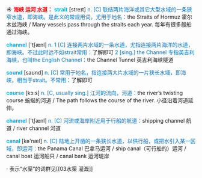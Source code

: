 ☀ <font color="red">**海峡 运河 水道：**</font>
<font color="sky blue">**strait**</font> [streɪt] 
<font color="#0070c0">n. [C] 联结两片海洋或其它大型水域的一条狭窄水道，即海峡。是此义的常规用词。尤用于地名：</font>the Straits of Hormuz 霍尔木兹海峡 / Many vessels pass through the straits each year. 每年有很多艘船通过海峡。

<font color="sky blue">**channel**</font> ['tʃænl] 
<font color="#0070c0">n. 1 [C] 连接两片水域的一条水道，尤指连接两片海洋的水道，即海峡。不过此时远不如strait常用：</font>了解即可 <font color="#0070c0">2 [sing.] the Channel 专指英吉利海峡，也叫the English Channel：</font>the Channel Tunnel 英吉利海峡隧道

<font color="sky blue">**sound**</font> [saʊnd] 
<font color="#0070c0">n. [C] 常用于地名，指连接两大片水域的一片狭长水域，即海峡，相当于strait。不常用：</font>了解即可

<font color="sky blue">**course**</font> [kɔ:s] 
<font color="#0070c0">n. [C, usually sing.] 江河的流向，河道：</font>the river’s twisting course 蜿蜒的河道 / The path follows the course of the river. 小径沿着河道延伸。

<font color="sky blue">**channel**</font> ['tʃænl] 
<font color="#0070c0">n. [C] 河流或海岸附近用于行船的航道：</font>shipping channel 航道 / river channel 河道

<font color="sky blue">**canal**</font> [kə'næl] 
<font color="#0070c0">n. [C] 陆地上开凿的一条狭长水道，以供行船，或把水引入某一区域，即运河：</font>the Panama Canal 巴拿马运河 / ship canal（可行船的）运河 / canal boat 运河船只 / canal bank 运河堤岸

· 表示“水渠”的词群见[[03水渠 灌溉]]
